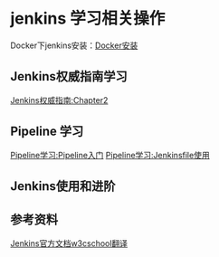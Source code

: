 # jenkins 学习相关操作
Docker下jenkins安装：[Docker安装](../docker_jenkins_gitlab/docker-jenkins.md)

## Jenkins权威指南学习  


[Jenkins权威指南:Chapter2](jenkins_learning/jenkins-the-definitive-guide/Chapter2.md)

## Pipeline 学习
[Pipeline学习:Pipeline入门](jenkins_learning/pipeline/Pipeline入门.md)
[Pipeline学习:Jenkinsfile使用](jenkins_learning/pipeline/Jenkinsfile使用.md)


## Jenkins使用和进阶

 



## 参考资料
[Jenkins官方文档w3cschool翻译](https://www.w3cschool.cn/jenkins/)